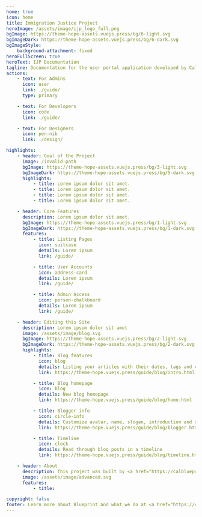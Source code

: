 ```yaml
---
home: true
icon: home
title: Immigration Justice Project
heroImage: /assets/image/ijp_logo_full.png
bgImage: https://theme-hope-assets.vuejs.press/bg/6-light.svg
bgImageDark: https://theme-hope-assets.vuejs.press/bg/6-dark.svg
bgImageStyle:
    background-attachment: fixed
heroFullScreen: true
heroText: IJP Documentation
tagline: Documentation for the user portal application developed by Cal Blueprint
actions:
    - text: For Admins
      icon: user
      link: ./guide/
      type: primary

    - text: For Developers
      icon: code
      link: ./guide/

    - text: For Designers
      icon: pen-nib
      link: ./design/

highlights:
    - header: Goal of the Project
      image: /invalid-path
      bgImage: https://theme-hope-assets.vuejs.press/bg/3-light.svg
      bgImageDark: https://theme-hope-assets.vuejs.press/bg/5-dark.svg
      highlights:
          - title: Lorem ipsum dolor sit amet.
          - title: Lorem ipsum dolor sit amet.
          - title: Lorem ipsum dolor sit amet.
          - title: Lorem ipsum dolor sit amet.

    - header: Core Features
      description: Lorem ipsum dolor sit amet.
      bgImage: https://theme-hope-assets.vuejs.press/bg/1-light.svg
      bgImageDark: https://theme-hope-assets.vuejs.press/bg/1-dark.svg
      features:
          - title: Listing Pages
            icon: suitcase
            details: Lorem ipsum
            link: /guide/

          - title: User Accounts
            icon: address-card
            details: Lorem ipsum
            link: /guide/

          - title: Admin Access
            icon: person-chalkboard
            details: Lorem ipsum
            link: /guide/

    - header: Editing this Site
      description: Lorem ipsum dolor sit amet
      image: /assets/image/blog.svg
      bgImage: https://theme-hope-assets.vuejs.press/bg/2-light.svg
      bgImageDark: https://theme-hope-assets.vuejs.press/bg/2-dark.svg
      highlights:
          - title: Blog features
            icon: blog
            details: Listing your articles with their dates, tags and categories
            link: https://theme-hope.vuejs.press/guide/blog/intro.html

          - title: Blog homepage
            icon: blog
            details: New blog homepage
            link: https://theme-hope.vuejs.press/guide/blog/home.html

          - title: Blogger info
            icon: circle-info
            details: Customize avatar, name, slogan, introduction and social links
            link: https://theme-hope.vuejs.press/guide/blog/blogger.html

          - title: Timeline
            icon: clock
            details: Read through blog posts in a timeline
            link: https://theme-hope.vuejs.press/guide/blog/timeline.html

    - header: About
      description: This project was built by <a href="https://calblueprint.org/">Cal Blueprint</a>'s team during the 2023-2024 school year.
      image: /assets/image/advanced.svg
      features:
          - title:

copyright: false
footer: Learn more about Blueprint and what we do at <a href="https://calblueprint.org" target="_blank">calblueprint.org</a><br/><br/>Theme by <a href="https://theme-hope.vuejs.press/" target="_blank">VuePress Theme Hope</a> | MIT Licensed, Copyright © 2019-present Mr.Hope
---
```


<!-- The Team -->
